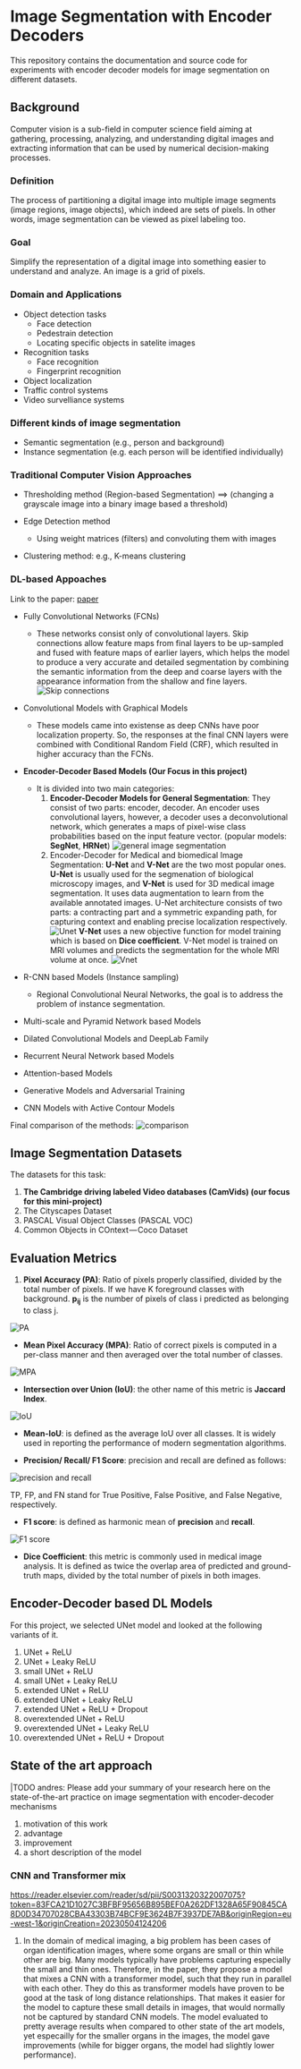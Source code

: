 # Image Segmentation with Encoder Decoders
This repository contains the documentation and source code for experiments with encoder decoder models for image segmentation on different datasets.

## Background
Computer vision is a sub-field in computer science field aiming at gathering, processing, analyzing, and understanding digital images and extracting information that can be used by numerical decision-making processes.

### Definition
The process of partitioning a digital image into multiple image segments (image regions, image objects), which indeed are sets of pixels. In other words, image segmentation can be viewed as pixel labeling too.

### Goal
Simplify the representation of a digital image into something easier to understand and analyze. An image is a grid of pixels.

### Domain and Applications
- Object detection tasks
    - Face detection
    - Pedestrain detection
    - Locating specific objects in satelite images
- Recognition tasks
    - Face recognition
    - Fingerprint recognition
- Object localization
- Traffic control systems
- Video survelliance systems

### Different kinds of image segmentation
- Semantic segmentation (e.g., person and background)
- Instance segmentation (e.g. each person will be identified individually)

### Traditional Computer Vision Approaches
- Thresholding method (Region-based Segmentation) ==> (changing a grayscale image into a binary image based a threshold)

- Edge Detection method
    - Using weight matrices (filters) and convoluting them with images

- Clustering method: e.g., K-means clustering

### DL-based Appoaches
Link to the paper: [paper](https://ieeexplore.ieee.org/document/9356353)
- Fully Convolutional Networks (FCNs)
    - These networks consist only of convolutional layers. Skip connections allow feature maps from final layers to be up-sampled and fused with feature maps of earlier layers, which helps the model to produce a very accurate and detailed segmentation by combining the semantic information from the deep and coarse layers with the appearance information from the shallow and fine layers.
![Skip connections](images/FCN_skip_connections.webp)

- Convolutional Models with Graphical Models
    - These models came into existense as deep CNNs have poor localization property. So, the responses at the final CNN layers were combined with Conditional Random Field (CRF), which resulted in higher accuracy than the FCNs.
- **Encoder-Decoder Based Models (Our Focus in this project)**
    - It is divided into two main categories:
        1. **Encoder-Decoder Models for General Segmentation**: They consist of two parts: encoder, decoder. An encoder uses convolutional layers, however, a decoder uses a deconvolutional network, which generates a maps of pixel-wise class probabilities based on the input feature vector. (popular models: **SegNet**, **HRNet**)
![general image segmentation](images/general_image_segmentation.webp)
        2. Encoder-Decoder for Medical and biomedical Image Segmentation: **U-Net** and **V-Net** are the two most popular ones. **U-Net** is usually used for the segmenation of biological microscopy images, and **V-Net** is used for 3D medical image segmentation. It uses data augmentation to learn from the available annotated images. U-Net architecture consists of two parts: a contracting part and a symmetric expanding path, for capturing context and enabling precise localization respectively.
![Unet](images/Unet.webp)
**V-Net** uses a new objective function for model training which is based on **Dice coefficient**. V-Net model is trained on MRI volumes and predicts the segmentation for the whole MRI volume at once.
![Vnet](images/Vnet.webp)

- R-CNN based Models (Instance sampling)
    - Regional Convolutional Neural Networks, the goal is to address the problem of instance segmentation.
- Multi-scale and Pyramid Network based Models

- Dilated Convolutional Models and DeepLab Family
- Recurrent Neural Network based Models
- Attention-based Models
- Generative Models and Adversarial Training
- CNN Models with Active Contour Models

Final comparison of the methods:
![comparison](images/results%20on%20city%20dataset.webp)


## Image Segmentation Datasets
The datasets for this task:
1. **The Cambridge driving labeled Video databases (CamVids) (our focus for this mini-project)**
2. The Cityscapes Dataset
3. PASCAL Visual Object Classes (PASCAL VOC)
4. Common Objects in COntext — Coco Dataset


## Evaluation Metrics
1. **Pixel Accuracy (PA)**: Ratio of pixels properly classified, divided by the total number of pixels. If we have K foreground classes with background. **p<sub>ij** is the number of pixels of class i predicted as belonging to class j. 

![PA](images/metrics/01-pixel_accuracy.png)

- **Mean Pixel Accuracy (MPA)**: Ratio of correct pixels is computed in a per-class manner and then averaged over the total number of classes.

![MPA](images/metrics/02-mpa.png)

- **Intersection over Union (IoU)**: the other name of this metric is **Jaccard Index**. 

![IoU](images/metrics/03-IoU.png)

- **Mean-IoU**: is defined as the average IoU over all classes. It is widely used in reporting the performance of modern segmentation algorithms.

- **Precision/ Recall/ F1 Score**: precision and recall are defined as follows:

![precision and recall](images/metrics/04-precision_recall.png)

TP, FP, and FN stand for True Positive, False Positive, and False Negative, respectively.

- **F1 score**: is defined as harmonic mean of **precision** and **recall**.

 ![F1 score](images/metrics/05-F1_score.png)

 - **Dice Coefficient**: this metric is commonly used in medical image analysis. It is defined as twice the overlap area of predicted and ground-truth maps, divided by the total number of pixels in both images.

## Encoder-Decoder based DL Models
For this project, we selected UNet model and looked at the following variants of it.
1. UNet + ReLU
2. UNet + Leaky ReLU
3. small UNet + ReLU
4. small UNet + Leaky ReLU
5. extended UNet + ReLU
6. extended UNet + Leaky ReLU
7. extended UNet + ReLU + Dropout
8. overextended UNet + ReLU
9. overextended UNet + Leaky ReLU
10. overextended UNet + ReLU + Dropout

## State of the art approach
|TODO andres: Please add your summary of your research here on the state-of-the-art practice on image segmentation with encoder-decoder mechanisms

1. motivation of this work
2. advantage
3. improvement
4. a short description of the model
    
    
### CNN and Transformer mix
https://reader.elsevier.com/reader/sd/pii/S0031320322007075?token=83FCA21D1027C3BFBF95656B895BEF0A262DF1328A65F90845CA8D0D34707028CBA43303B74BCF9E3624B7F3937DE7AB&originRegion=eu-west-1&originCreation=20230504124206

1. In the domain of medical imaging, a big problem has been cases of organ identification images, where some organs are small or thin while other are big. Many models typically have problems capturing especially the small and thin ones. Therefore, in the paper, they propose a model that mixes a CNN with a transformer model, such that they run in parallel with each other. They do this as transformer models have proven to be good at the task of long distance relationships. That makes it easier for the model to capture these small details in images, that would normally not be captured by standard CNN models.
The model evaluated to pretty average results when compared to other state of the art models, yet especailly for the smaller organs in the images, the model gave improvements (while for bigger organs, the model had slightly lower performance).



